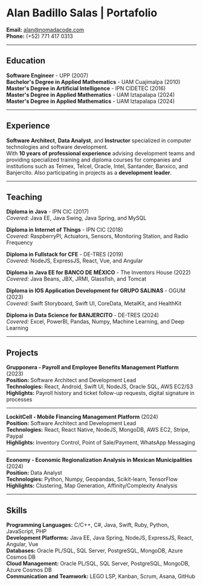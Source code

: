 # Alan Badillo Salas | Portafolio

**Email:** [alan@nomadacode.com](mailto:alan@nomadacode.com)  
**Phone:** (+52) 771 417 0313

---

## Education

**Software Engineer** - UPP (2007)  
**Bachelor's Degree in Applied Mathematics** - UAM Cuajimalpa (2010)  
**Master's Degree in Artificial Intelligence** - IPN CIDETEC (2016)  
**Master's Degree in Applied Mathematics** - UAM Iztapalapa (2024)  
**Master's Degree in Applied Mathematics** - UAM Iztapalapa (2024)  

---

## Experience

**Software Architect**, **Data Analyst**, and **Instructor** specialized in computer technologies and software development.  
With **10 years of professional experience** advising development teams and providing specialized training and diploma courses for companies and institutions such as Telmex, Telcel, Oracle, Intel, Santander, Banxico, and Banjercito. Also participating in projects as a **development leader**.

---

## Teaching

**Diploma in Java** - IPN CIC (2017)  
_Covered:_ Java EE, Java Swing, Java Spring, and MySQL  

**Diploma in Internet of Things** - IPN CIC (2018)  
_Covered:_ RaspberryPI, Actuators, Sensors, Monitoring Station, and Radio Frequency  

**Diploma in Fullstack for CFE** - DE-TRES (2019)  
_Covered:_ NodeJS, ExpressJS, React, Vue, and Angular  

**Diploma in Java EE for BANCO DE MÉXICO** - The Inventors House (2022)  
_Covered:_ Java Beans, JBX, JRMI, Glassfish, and Tomcat  

**Diploma in IOS Application Development for GRUPO SALINAS** - OGUM (2023)  
_Covered:_ Swift Storyboard, Swift UI, CoreData, MetalKit, and HealthKit  

**Diploma in Data Science for BANJERCITO** - DE-TRES (2024)  
_Covered:_ Excel, PowerBI, Pandas, Numpy, Machine Learning, and Deep Learning  

---

## Projects

**Grupponera - Payroll and Employee Benefits Management Platform** (2023)  
**Position:** Software Architect and Development Lead  
**Technologies:** React, Android, Swift UI, NodeJS, Oracle SQL, AWS EC2/S3  
**Highlights:** Payroll history and ticket follow-up requests, digital signature in processes  

---

**LockitCell - Mobile Financing Management Platform** (2024)  
**Position:** Software Architect and Development Lead  
**Technologies:** React, React Native, NodeJS, MongoDB, AWS EC2, Stripe, Paypal  
**Highlights:** Inventory Control, Point of Sale/Payment, WhatsApp Messaging  

---

**Economy - Economic Regionalization Analysis in Mexican Municipalities** (2024)  
**Position:** Data Analyst  
**Technologies:** Python, Numpy, Geopandas, Scikit-learn, TensorFlow  
**Highlights:** Clustering, Map Generation, Affinity/Complexity Analysis  

---

## Skills

**Programming Languages:** C/C++, C#, Java, Swift, Ruby, Python, JavaScript, PHP  
**Development Platforms:** Java EE, Java Spring, NodeJS, ExpressJS, React, Angular, Vue  
**Databases:** Oracle PL/SQL, SQL Server, PostgreSQL, MongoDB, Azure Cosmos DB  
**Cloud Management:** Oracle PL/SQL, SQL Server, PostgreSQL, MongoDB, Azure Cosmos DB  
**Communication and Teamwork:** LEGO LSP, Kanban, Scrum, Asana, GitHub  
